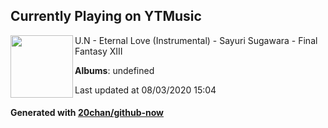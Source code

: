 ## Currently Playing on YTMusic

[<img align="left" width="100" src="https://i.ytimg.com/vi/P6aWpZcL87w/hqdefault.jpg?sqp=-oaymwEWCMACELQBIAQqCghQEJADGFogjgJIWg&rs">](https://music.youtube.com/channel/UCNwEB7AK21mgzZclqJX8dKA)

U.N - Eternal Love (Instrumental) - Sayuri Sugawara - Final Fantasy XIII

**Albums**: undefined

Last updated at 08/03/2020 15:04

#### Generated with [20chan/github-now](https://github.com/20chan/github-now)


<!--
**20chan/20chan** is a ✨ _special_ ✨ repository because its `README.md` (this file) appears on your GitHub profile.

Here are some ideas to get you started:

- 🔭 I’m currently working on ...
- 🌱 I’m currently learning ...
- 👯 I’m looking to collaborate on ...
- 🤔 I’m looking for help with ...
- 💬 Ask me about ...
- 📫 How to reach me: ...
- 😄 Pronouns: ...
- ⚡ Fun fact: ...
-->
